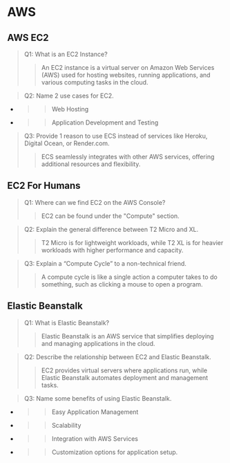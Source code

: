 # AWS
## AWS EC2

>Q1: What is an EC2 Instance?
>>An EC2 instance is a virtual server on Amazon Web Services (AWS) used for hosting websites, running applications, and various computing tasks in the cloud.

>Q2: Name 2 use cases for EC2.
* >> Web Hosting 
* >> Application Development and Testing

> Q3: Provide 1 reason to use ECS instead of services like Heroku, Digital Ocean, or Render.com.
>> ECS seamlessly integrates with other AWS services, offering additional resources and flexibility.

## EC2 For Humans

> Q1: Where can we find EC2 on the AWS Console?
>> EC2 can be found under the "Compute" section.

> Q2: Explain the general difference between T2 Micro and XL.
>> T2 Micro is for lightweight workloads, while T2 XL is for heavier workloads with higher performance and capacity.

> Q3: Explain a “Compute Cycle” to a non-technical friend.
>> A compute cycle is like a single action a computer takes to do something, such as clicking a mouse to open a program.

## Elastic Beanstalk

> Q1: What is Elastic Beanstalk?
>> Elastic Beanstalk is an AWS service that simplifies deploying and managing applications in the cloud.

> Q2: Describe the relationship between EC2 and Elastic Beanstalk.
>> EC2 provides virtual servers where applications run, while Elastic Beanstalk automates deployment and management tasks.

> Q3: Name some benefits of using Elastic Beanstalk.
* >>  Easy Application Management
* >> Scalability
* >> Integration with AWS Services
* >> Customization options for application setup.




